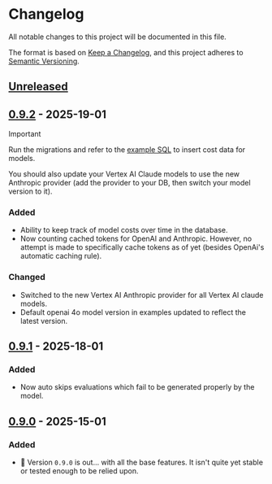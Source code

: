 # Changelog

All notable changes to this project will be documented in this file.

The format is based on [Keep a Changelog](https://keepachangelog.com/en/1.1.0/),
and this project adheres to [Semantic Versioning](https://semver.org/spec/v2.0.0.html).

## [Unreleased]

## [0.9.2] - 2025-19-01

> [!IMPORTANT]
> Run the migrations and refer to the [example SQL](/docs/example/data/sql/2025-01-19-01-add-currencies-and-model-costs.sql) to insert cost data for models.
>
> You should also update your Vertex AI Claude models to use the new Anthropic provider (add the provider to your DB, then switch your model version to it).

### Added

- Ability to keep track of model costs over time in the database.
- Now counting cached tokens for OpenAI and Anthropic. However, no attempt is made to specifically cache tokens as of yet (besides OpenAi's automatic caching rule).

### Changed

- Switched to the new Vertex AI Anthropic provider for all Vertex AI claude models.
- Default openai 4o model version in examples updated to reflect the latest version.

## [0.9.1] - 2025-18-01

### Added

- Now auto skips evaluations which fail to be generated properly by the model.

## [0.9.0] - 2025-15-01

### Added

- 🎉 Version `0.9.0` is out... with all the base features. It isn't quite yet stable or tested enough to be relied upon.

[Unreleased]: https://github.com/gerukin/ai-tester/compare/v0.9.2...HEAD
[0.9.2]: https://github.com/gerukin/ai-tester/compare/v0.9.1...v0.9.2
[0.9.1]: https://github.com/gerukin/ai-tester/compare/v0.9.0...v0.9.1
[0.9.0]: https://github.com/gerukin/ai-tester/releases/tag/0.9.0
